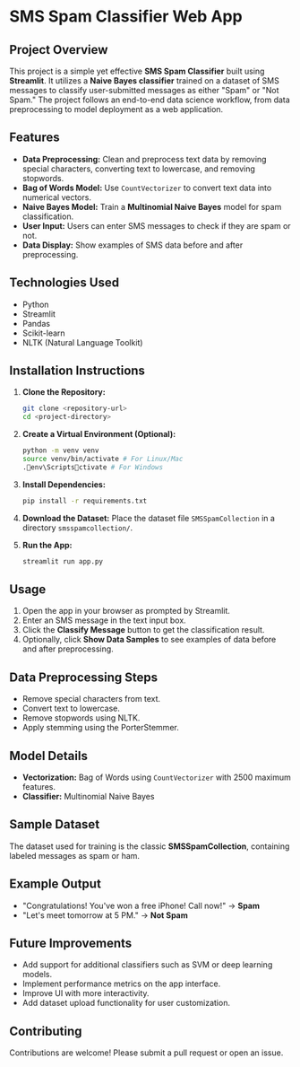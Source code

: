 
# SMS Spam Classifier Web App

## Project Overview

This project is a simple yet effective **SMS Spam Classifier** built using **Streamlit**. It utilizes a **Naive Bayes classifier** trained on a dataset of SMS messages to classify user-submitted messages as either "Spam" or "Not Spam." The project follows an end-to-end data science workflow, from data preprocessing to model deployment as a web application.

## Features

- **Data Preprocessing:** Clean and preprocess text data by removing special characters, converting text to lowercase, and removing stopwords.
- **Bag of Words Model:** Use `CountVectorizer` to convert text data into numerical vectors.
- **Naive Bayes Model:** Train a **Multinomial Naive Bayes** model for spam classification.
- **User Input:** Users can enter SMS messages to check if they are spam or not.
- **Data Display:** Show examples of SMS data before and after preprocessing.

## Technologies Used

- Python
- Streamlit
- Pandas
- Scikit-learn
- NLTK (Natural Language Toolkit)

## Installation Instructions

1. **Clone the Repository:**

   ```bash
   git clone <repository-url>
   cd <project-directory>
   ```

2. **Create a Virtual Environment (Optional):**

   ```bash
   python -m venv venv
   source venv/bin/activate # For Linux/Mac
   .env\Scriptsctivate # For Windows
   ```

3. **Install Dependencies:**

   ```bash
   pip install -r requirements.txt
   ```

4. **Download the Dataset:** Place the dataset file `SMSSpamCollection` in a directory `smsspamcollection/`.

5. **Run the App:**

   ```bash
   streamlit run app.py
   ```

## Usage

1. Open the app in your browser as prompted by Streamlit.
2. Enter an SMS message in the text input box.
3. Click the **Classify Message** button to get the classification result.
4. Optionally, click **Show Data Samples** to see examples of data before and after preprocessing.

## Data Preprocessing Steps

- Remove special characters from text.
- Convert text to lowercase.
- Remove stopwords using NLTK.
- Apply stemming using the PorterStemmer.

## Model Details

- **Vectorization:** Bag of Words using `CountVectorizer` with 2500 maximum features.
- **Classifier:** Multinomial Naive Bayes

## Sample Dataset

The dataset used for training is the classic **SMSSpamCollection**, containing labeled messages as spam or ham.

## Example Output

- "Congratulations! You've won a free iPhone! Call now!" → **Spam**
- "Let's meet tomorrow at 5 PM." → **Not Spam**

## Future Improvements

- Add support for additional classifiers such as SVM or deep learning models.
- Implement performance metrics on the app interface.
- Improve UI with more interactivity.
- Add dataset upload functionality for user customization.

## Contributing

Contributions are welcome! Please submit a pull request or open an issue.


